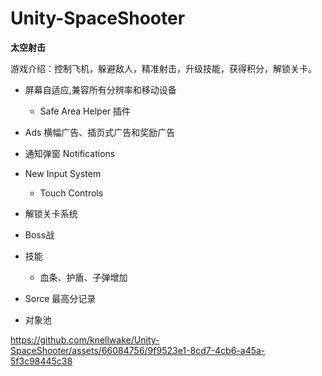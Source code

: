 # Unity-SpaceShooter 

**太空射击**

游戏介绍：控制飞机，躲避敌人，精准射击，升级技能，获得积分，解锁关卡。

- 屏幕自适应,兼容所有分辨率和移动设备
  - Safe Area Helper 插件
- Ads 横幅广告、插页式广告和奖励广告
- 通知弹窗 Notifications

- New Input System
  - Touch Controls

- 解锁关卡系统
- Boss战
- 技能
  - 血条、护盾、子弹增加
- Sorce 最高分记录
- 对象池


https://github.com/knellwake/Unity-SpaceShooter/assets/66084756/9f9523e1-8cd7-4cb6-a45a-5f3c98445c38

